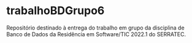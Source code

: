 # trabalhoBDGrupo6
Repositório destinado à entrega do trabalho em grupo da disciplina de Banco de Dados da Residência em Software/TIC 2022.1 do SERRATEC.
